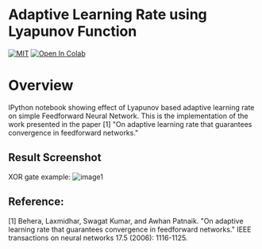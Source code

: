 # Adaptive Learning Rate using Lyapunov Function
[![MIT](https://img.shields.io/badge/license-MIT-brightgreen.svg)](https://github.com/kritiksoman/Neural-Nets-Basic/blob/master/Adaptive-Learning-Rate-Lyapunov/LICENSE)
[![Open In Colab](https://colab.research.google.com/assets/colab-badge.svg)](https://colab.research.google.com/github/kritiksoman/Neural-Nets-Basic/blob/master/Adaptive-Learning-Rate-Lyapunov/Adaptive_Learning_Rate.ipynb)

# Overview
IPython notebook showing effect of Lyapunov based adaptive learning rate on simple Feedforward Neural Network. This is the implementation of the work presented in the paper [1] "On adaptive learning rate that guarantees convergence in feedforward networks."


## Result Screenshot
XOR gate example:
![image1](https://github.com/kritiksoman/Neural-Nets-Basic/blob/master/Adaptive-Learning-Rate-Lyapunov/results/ALR.png)


## Reference: 
[1] Behera, Laxmidhar, Swagat Kumar, and Awhan Patnaik. "On adaptive learning rate that guarantees convergence in feedforward networks." IEEE transactions on neural networks 17.5 (2006): 1116-1125.
